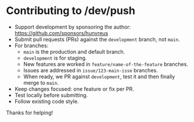 # Contributing to /dev/push

- Support development by sponsoring the author: https://github.com/sponsors/hunvreus
- Submit pull requests (PRs) against the `development` branch, not `main`.
- For branches:
  - `main` is the production and default branch.
  - `development` is for staging.
  - New features are worked in `feature/name-of-the-feature` branches.
  - Issues are addressed in `issue/123-main-isse` branches.
  - When ready, we PR against `development`, test it and then finally merge to `main`.
- Keep changes focused: one feature or fix per PR.
- Test locally before submitting.
- Follow existing code style.

Thanks for helping!